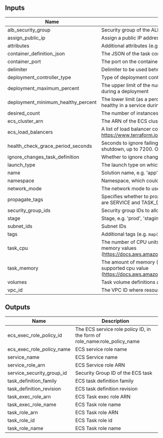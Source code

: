 ## Inputs

| Name | Description | Type | Default | Required |
|------|-------------|:----:|:-----:|:-----:|
| alb_security_group | Security group of the ALB | string | - | yes |
| assign_public_ip | Assign a public IP address to the ENI (Fargate launch type only). Valid values are true or false. Default false. | string | `false` | no |
| attributes | Additional attributes (e.g. `1`) | list | `<list>` | no |
| container_definition_json | The JSON of the task container definition | string | - | yes |
| container_port | The port on the container to allow via the ingress security group | string | `80` | no |
| delimiter | Delimiter to be used between `name`, `namespace`, `stage`, etc. | string | `-` | no |
| deployment_controller_type | Type of deployment controller. Valid values: `CODE_DEPLOY`, `ECS`. | string | `ECS` | no |
| deployment_maximum_percent | The upper limit of the number of tasks (as a percentage of `desired_count`) that can be running in a service during a deployment | string | `200` | no |
| deployment_minimum_healthy_percent | The lower limit (as a percentage of `desired_count`) of the number of tasks that must remain running and healthy in a service during a deployment | string | `100` | no |
| desired_count | The number of instances of the task definition to place and keep running | string | `1` | no |
| ecs_cluster_arn | The ARN of the ECS cluster where service will be provisioned | string | - | yes |
| ecs_load_balancers | A list of load balancer config objects for the ECS service; see `load_balancer` docs https://www.terraform.io/docs/providers/aws/r/ecs_service.html | list | `<list>` | no |
| health_check_grace_period_seconds | Seconds to ignore failing load balancer health checks on newly instantiated tasks to prevent premature shutdown, up to 7200. Only valid for services configured to use load balancers | string | `0` | no |
| ignore_changes_task_definition | Whether to ignore changes in container definition and task definition in the ECS service | string | `true` | no |
| launch_type | The launch type on which to run your service. Valid values are `EC2` and `FARGATE` | string | `FARGATE` | no |
| name | Solution name, e.g. 'app' or 'cluster' | string | - | yes |
| namespace | Namespace, which could be your organization name, e.g. 'eg' or 'cp' | string | - | yes |
| network_mode | The network mode to use for the task. This is required to be awsvpc for `FARGATE` `launch_type` | string | `awsvpc` | no |
| propagate_tags | Specifies whether to propagate the tags from the task definition or the service to the tasks. The valid values are SERVICE and TASK_DEFINITION. | string | `` | no |
| security_group_ids | Security group IDs to allow in Service `network_configuration` | list | - | yes |
| stage | Stage, e.g. 'prod', 'staging', 'dev', or 'test' | string | - | yes |
| subnet_ids | Subnet IDs | list | - | yes |
| tags | Additional tags (e.g. `map('BusinessUnit`,`XYZ`) | map | `<map>` | no |
| task_cpu | The number of CPU units used by the task. If using `FARGATE` launch type `task_cpu` must match supported memory values (https://docs.aws.amazon.com/AmazonECS/latest/developerguide/task_definition_parameters.html#task_size) | string | `256` | no |
| task_memory | The amount of memory (in MiB) used by the task. If using Fargate launch type `task_memory` must match supported cpu value (https://docs.aws.amazon.com/AmazonECS/latest/developerguide/task_definition_parameters.html#task_size) | string | `512` | no |
| volumes | Task volume definitions as list of maps | list | `<list>` | no |
| vpc_id | The VPC ID where resources are created | string | - | yes |

## Outputs

| Name | Description |
|------|-------------|
| ecs_exec_role_policy_id | The ECS service role policy ID, in the form of role_name:role_policy_name |
| ecs_exec_role_policy_name | ECS service role name |
| service_name | ECS Service name |
| service_role_arn | ECS Service role ARN |
| service_security_group_id | Security Group ID of the ECS task |
| task_definition_family | ECS task definition family |
| task_definition_revision | ECS task definition revision |
| task_exec_role_arn | ECS Task exec role ARN |
| task_exec_role_name | ECS Task role name |
| task_role_arn | ECS Task role ARN |
| task_role_id | ECS Task role id |
| task_role_name | ECS Task role name |

